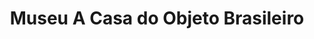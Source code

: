 ---
layout: post
type: post
title: Museu A Casa do Objeto Brasileiro

description: "Desenvolvimento do site do Museu A Casa do Objeto Brasileiro utilizando WordPress."
categories: ['portfolio']
tags: ['Front-end']
type: single
live: "https://acasa.org.br/"
permalink: /portfolio/:title/
---